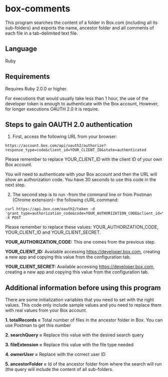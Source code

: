# box-comments
This program searches the content of a folder in Box.com (including all its sub-folders) and exports the name, ancestor folder and all comments of each file in a tab-delimited text file.

## Language
  Ruby

## Requirements

Requires Ruby 2.0.0 or higher.

For executions that would usually take less than 1 hour, the use of the developer token is enough to authenticate with the Box account, However, for longer executions OAUTH 2.0 it is require.

## Steps to gain OAUTH 2.0 authentication

1. First, access the following URL from your browser: 

```
https://account.box.com/api/oauth2/authorize?response_type=code&client_id=YOUR_CLIENT_ID&state=authenticated
```

Please remember to replace YOUR_CLIENT_ID with the client ID of your own Box account.

You will need to authenticate with your Box account and then the URL will show an authorization code. You have 30 seconds to use this code in the next step.

2. The second step is to run -from the command line or from Postman (Chrome extension)- the following cURL command:

```
curl https://api.box.com/oauth2/token -d 'grant_type=authorization_code&code=YOUR_AUTHORIZATION_CODE&client_id=YOUR_CLIENT_ID&client_secret=YOUR_CLIENT_SECRET' -X POST
```

Please remember to replace these values: YOUR_AUTHORIZATION_CODE, YOUR_CLIENT_ID and YOUR_CLIENT_SECRET.

**YOUR_AUTHORIZATION_CODE:** This one comes from the previous step.

**YOUR_CLIENT_ID:** Available accessing https://developer.box.com, creating a new app and copying this value from the configuration tab.

**YOUR_CLIENT_SECRET:** Available accessing https://developer.box.com, creating a new app and copying this value from the configuration tab.

## Additional information before using this program

There are some initialization variables that you need to set with the right values. This code only include sample values and you need to replace them with real values from your Box account.

**1. totalRecords =** Total number of files in the ancestor folder in Box. You can use Postman to get this number

**2. searchQuery =** Replace this value with the desired search query

**3. fileExtension =** Replace this value with the file type needed

**4. ownerUser =** Replace with the correct user ID

**5. ancestorFolder =** Id of the ancestor folder from where the search will run (the query will include the content of all sub-folders.


